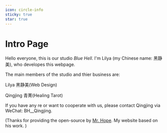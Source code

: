 ```yaml
---
icon: circle-info
sticky: true
star: true
---
```


# Intro Page

Hello everyone, this is our studio <i>Blue Hell</i>. I'm Lilya (my Chinese name: 黑静美), who developes this webpage. <br>

The main members of the studio and thier business are:

Lilya 黑静美(Web Design) 

Qingjing 青菁(Healing Tarot)

If you have any re or want to cooperate with us, please contact Qingjing via WeChat: BH__Qingjing.<br>



(Thanks for providing the open-source by [Mr. Hope](https://theme-hope.vuejs.press/guide/blog/home.html). My website based on his work.  )
